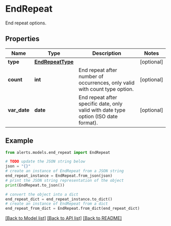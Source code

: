 # EndRepeat

End repeat options.

## Properties

Name | Type | Description | Notes
------------ | ------------- | ------------- | -------------
**type** | [**EndRepeatType**](EndRepeatType.md) |  | [optional] 
**count** | **int** | End repeat after number of occurrences, only valid with count type option. | [optional] 
**var_date** | **date** | End repeat after specific date, only valid with date type option (ISO date format). | [optional] 

## Example

```python
from alerts.models.end_repeat import EndRepeat

# TODO update the JSON string below
json = "{}"
# create an instance of EndRepeat from a JSON string
end_repeat_instance = EndRepeat.from_json(json)
# print the JSON string representation of the object
print(EndRepeat.to_json())

# convert the object into a dict
end_repeat_dict = end_repeat_instance.to_dict()
# create an instance of EndRepeat from a dict
end_repeat_from_dict = EndRepeat.from_dict(end_repeat_dict)
```
[[Back to Model list]](../README.md#documentation-for-models) [[Back to API list]](../README.md#documentation-for-api-endpoints) [[Back to README]](../README.md)


